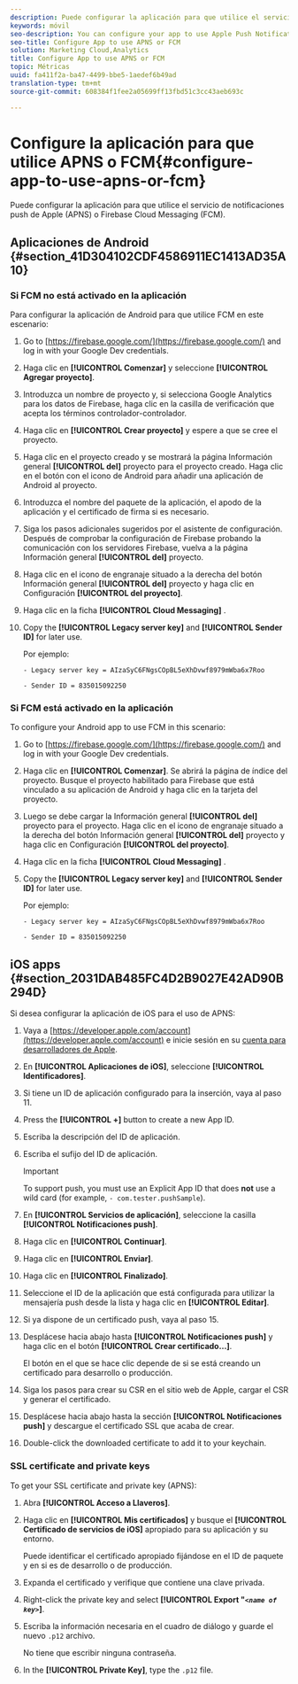```yaml
---
description: Puede configurar la aplicación para que utilice el servicio de notificaciones push de Apple (APNS) o Firebase Cloud Messaging (FCM).
keywords: móvil
seo-description: You can configure your app to use Apple Push Notification Service (APNS) or Firebase Cloud Messaging (FCM).
seo-title: Configure App to use APNS or FCM
solution: Marketing Cloud,Analytics
title: Configure App to use APNS or FCM
topic: Métricas
uuid: fa411f2a-ba47-4499-bbe5-1aedef6b49ad
translation-type: tm+mt
source-git-commit: 608384f1fee2a05699ff13fbd51c3cc43aeb693c

---
```



# Configure la aplicación para que utilice APNS o FCM{#configure-app-to-use-apns-or-fcm}

Puede configurar la aplicación para que utilice el servicio de notificaciones push de Apple (APNS) o Firebase Cloud Messaging (FCM).

## Aplicaciones de Android {#section_41D304102CDF4586911EC1413AD35A10}

### Si FCM no está activado en la aplicación

Para configurar la aplicación de Android para que utilice FCM en este escenario:

1. Go to [https://firebase.google.com/](https://firebase.google.com/) and log in with your Google Dev credentials.

1. Haga clic en **[!UICONTROL Comenzar]** y seleccione **[!UICONTROL Agregar proyecto]**.

1. Introduzca un nombre de proyecto y, si selecciona Google Analytics para los datos de Firebase, haga clic en la casilla de verificación que acepta los términos controlador-controlador.

1. Haga clic en **[!UICONTROL Crear proyecto]** y espere a que se cree el proyecto.

1. Haga clic en el proyecto creado y se mostrará la página Información general **[!UICONTROL del]** proyecto para el proyecto creado. Haga clic en el botón con el icono de Android para añadir una aplicación de Android al proyecto.

1. Introduzca el nombre del paquete de la aplicación, el apodo de la aplicación y el certificado de firma si es necesario.

1. Siga los pasos adicionales sugeridos por el asistente de configuración. Después de comprobar la configuración de Firebase probando la comunicación con los servidores Firebase, vuelva a la página Información general **[!UICONTROL del]** proyecto.

1. Haga clic en el icono de engranaje situado a la derecha del botón Información general **[!UICONTROL del]** proyecto y haga clic en Configuración **[!UICONTROL del proyecto]**.

1. Haga clic en la ficha **[!UICONTROL Cloud Messaging]** .

1. Copy the **[!UICONTROL Legacy server key]** and **[!UICONTROL Sender ID]** for later use.

   Por ejemplo:

   ```
   - Legacy server key = AIzaSyC6FNgsCOpBL5eXhDvwf8979mWba6x7Roo
   ```

   ```
   - Sender ID = 835015092250
   ```

### Si FCM está activado en la aplicación

To configure your Android app to use FCM in this scenario:

1. Go to [https://firebase.google.com/](https://firebase.google.com/) and log in with your Google Dev credentials.

1. Haga clic en **[!UICONTROL Comenzar]**. Se abrirá la página de índice del proyecto. Busque el proyecto habilitado para Firebase que está vinculado a su aplicación de Android y haga clic en la tarjeta del proyecto.

1. Luego se debe cargar la Información general **[!UICONTROL del]** proyecto para el proyecto. Haga clic en el icono de engranaje situado a la derecha del botón Información general **[!UICONTROL del]** proyecto y haga clic en Configuración **[!UICONTROL del proyecto]**.

1. Haga clic en la ficha **[!UICONTROL Cloud Messaging]** .

1. Copy the **[!UICONTROL Legacy server key]** and **[!UICONTROL Sender ID]** for later use.

   Por ejemplo:

   ```
   - Legacy server key = AIzaSyC6FNgsCOpBL5eXhDvwf8979mWba6x7Roo
   ```

   ```
   - Sender ID = 835015092250
   ```



## iOS apps {#section_2031DAB485FC4D2B9027E42AD90B294D}

Si desea configurar la aplicación de iOS para el uso de APNS:

1. Vaya a [https://developer.apple.com/account](https://developer.apple.com/account) e inicie sesión en su [cuenta para desarrolladores de Apple](https://developer.apple.com/account).
1. En **[!UICONTROL Aplicaciones de iOS]**, seleccione **[!UICONTROL Identificadores]**.
1. Si tiene un ID de aplicación configurado para la inserción, vaya al paso 11.
1. Press the **[!UICONTROL +]** button to create a new App ID.
1. Escriba la descripción del ID de aplicación.
1. Escriba el sufijo del ID de aplicación.

   >[!IMPORTANT]
   >
   >To support push, you must use an Explicit App ID that does **not** use a wild card (for example, `- com.tester.pushSample`).

1. En **[!UICONTROL Servicios de aplicación]**, seleccione la casilla **[!UICONTROL Notificaciones push]**.
1. Haga clic en **[!UICONTROL Continuar]**.
1. Haga clic en **[!UICONTROL Enviar]**.
1. Haga clic en **[!UICONTROL Finalizado]**.
1. Seleccione el ID de la aplicación que está configurada para utilizar la mensajería push desde la lista y haga clic en **[!UICONTROL Editar]**.
1. Si ya dispone de un certificado push, vaya al paso 15.
1. Desplácese hacia abajo hasta **[!UICONTROL Notificaciones push]** y haga clic en el botón **[!UICONTROL Crear certificado…]**.

   El botón en el que se hace clic depende de si se está creando un certificado para desarrollo o producción.
1. Siga los pasos para crear su CSR en el sitio web de Apple, cargar el CSR y generar el certificado.
1. Desplácese hacia abajo hasta la sección **[!UICONTROL Notificaciones push]** y descargue el certificado SSL que acaba de crear.
1. Double-click the downloaded certificate to add it to your keychain.

### SSL certificate and private keys

To get your SSL certificate and private key (APNS):

1. Abra **[!UICONTROL Acceso a Llaveros]**.
1. Haga clic en **[!UICONTROL Mis certificados]** y busque el **[!UICONTROL Certificado de servicios de iOS]** apropiado para su aplicación y su entorno.

   Puede identificar el certificado apropiado fijándose en el ID de paquete y en si es de desarrollo o de producción.

1. Expanda el certificado y verifique que contiene una clave privada.
1. Right-click the private key and select **[!UICONTROL Export "*`<name of key>`*]**.
1. Escriba la información necesaria en el cuadro de diálogo y guarde el nuevo `.p12` archivo.

   No tiene que escribir ninguna contraseña.

1. In the **[!UICONTROL Private Key]**, type the `.p12` file.

